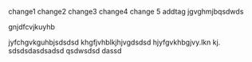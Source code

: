 change1
change2
change3
change4
change 5
addtag
jgvghmjbqsdwds

gnjdfcvjkuyhb

jyfchgvkguhbjsdsdsd
khgfjvhblkjhjvgdsdsd
hjyfgvkhbgjvy.lkn kj.
sdsdsdasdsadsd
qsdwsdsd
dassd
